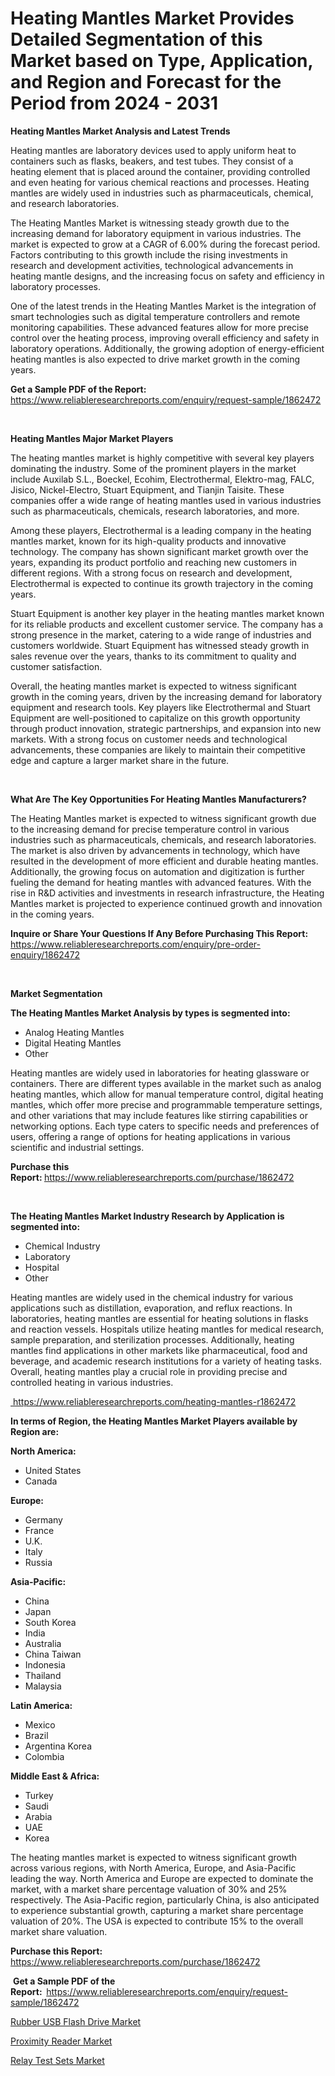 <p><h1>Heating Mantles Market Provides Detailed Segmentation of this Market based on Type, Application, and Region and Forecast for the Period from 2024 - 2031</h1></p><p><strong>Heating Mantles Market Analysis and Latest Trends</strong></p>
<p><p>Heating mantles are laboratory devices used to apply uniform heat to containers such as flasks, beakers, and test tubes. They consist of a heating element that is placed around the container, providing controlled and even heating for various chemical reactions and processes. Heating mantles are widely used in industries such as pharmaceuticals, chemical, and research laboratories.</p><p>The Heating Mantles Market is witnessing steady growth due to the increasing demand for laboratory equipment in various industries. The market is expected to grow at a CAGR of 6.00% during the forecast period. Factors contributing to this growth include the rising investments in research and development activities, technological advancements in heating mantle designs, and the increasing focus on safety and efficiency in laboratory processes.</p><p>One of the latest trends in the Heating Mantles Market is the integration of smart technologies such as digital temperature controllers and remote monitoring capabilities. These advanced features allow for more precise control over the heating process, improving overall efficiency and safety in laboratory operations. Additionally, the growing adoption of energy-efficient heating mantles is also expected to drive market growth in the coming years.</p></p>
<p><strong>Get a Sample PDF of the Report:&nbsp;</strong> <a href="https://www.reliableresearchreports.com/enquiry/request-sample/1862472">https://www.reliableresearchreports.com/enquiry/request-sample/1862472</a></p>
<p>&nbsp;</p>
<p><strong>Heating Mantles Major Market Players</strong></p>
<p><p>The heating mantles market is highly competitive with several key players dominating the industry. Some of the prominent players in the market include Auxilab S.L., Boeckel, Ecohim, Electrothermal, Elektro-mag, FALC, Jisico, Nickel-Electro, Stuart Equipment, and Tianjin Taisite. These companies offer a wide range of heating mantles used in various industries such as pharmaceuticals, chemicals, research laboratories, and more.</p><p>Among these players, Electrothermal is a leading company in the heating mantles market, known for its high-quality products and innovative technology. The company has shown significant market growth over the years, expanding its product portfolio and reaching new customers in different regions. With a strong focus on research and development, Electrothermal is expected to continue its growth trajectory in the coming years.</p><p>Stuart Equipment is another key player in the heating mantles market known for its reliable products and excellent customer service. The company has a strong presence in the market, catering to a wide range of industries and customers worldwide. Stuart Equipment has witnessed steady growth in sales revenue over the years, thanks to its commitment to quality and customer satisfaction.</p><p>Overall, the heating mantles market is expected to witness significant growth in the coming years, driven by the increasing demand for laboratory equipment and research tools. Key players like Electrothermal and Stuart Equipment are well-positioned to capitalize on this growth opportunity through product innovation, strategic partnerships, and expansion into new markets. With a strong focus on customer needs and technological advancements, these companies are likely to maintain their competitive edge and capture a larger market share in the future.</p></p>
<p>&nbsp;</p>
<p><strong>What Are The Key Opportunities For Heating Mantles Manufacturers?</strong></p>
<p><p>The Heating Mantles market is expected to witness significant growth due to the increasing demand for precise temperature control in various industries such as pharmaceuticals, chemicals, and research laboratories. The market is also driven by advancements in technology, which have resulted in the development of more efficient and durable heating mantles. Additionally, the growing focus on automation and digitization is further fueling the demand for heating mantles with advanced features. With the rise in R&D activities and investments in research infrastructure, the Heating Mantles market is projected to experience continued growth and innovation in the coming years.</p></p>
<p><strong>Inquire or Share Your Questions If Any Before Purchasing This Report:</strong> <a href="https://www.reliableresearchreports.com/enquiry/pre-order-enquiry/1862472">https://www.reliableresearchreports.com/enquiry/pre-order-enquiry/1862472</a></p>
<p>&nbsp;</p>
<p><strong>Market Segmentation</strong></p>
<p><strong>The Heating Mantles Market Analysis by types is segmented into:</strong></p>
<p><ul><li>Analog Heating Mantles</li><li>Digital Heating Mantles</li><li>Other</li></ul></p>
<p><p>Heating mantles are widely used in laboratories for heating glassware or containers. There are different types available in the market such as analog heating mantles, which allow for manual temperature control, digital heating mantles, which offer more precise and programmable temperature settings, and other variations that may include features like stirring capabilities or networking options. Each type caters to specific needs and preferences of users, offering a range of options for heating applications in various scientific and industrial settings.</p></p>
<p><strong>Purchase this Report:&nbsp;</strong><a href="https://www.reliableresearchreports.com/purchase/1862472">https://www.reliableresearchreports.com/purchase/1862472</a></p>
<p>&nbsp;</p>
<p><strong>The Heating Mantles Market Industry Research by Application is segmented into:</strong></p>
<p><ul><li>Chemical Industry</li><li>Laboratory</li><li>Hospital</li><li>Other</li></ul></p>
<p><p>Heating mantles are widely used in the chemical industry for various applications such as distillation, evaporation, and reflux reactions. In laboratories, heating mantles are essential for heating solutions in flasks and reaction vessels. Hospitals utilize heating mantles for medical research, sample preparation, and sterilization processes. Additionally, heating mantles find applications in other markets like pharmaceutical, food and beverage, and academic research institutions for a variety of heating tasks. Overall, heating mantles play a crucial role in providing precise and controlled heating in various industries.</p></p>
<p><a href="https://www.reliableresearchreports.com/heating-mantles-r1862472">&nbsp;https://www.reliableresearchreports.com/heating-mantles-r1862472</a></p>
<p><strong>In terms of Region, the Heating Mantles Market Players available by Region are:</strong></p>
<p>
    <p> <strong> North America: </strong>
        <ul>
            <li>United States</li>
            <li>Canada</li>
        </ul>
        </p> 
    <p> <strong> Europe: </strong>
        <ul>
            <li>Germany</li>
            <li>France</li>
            <li>U.K.</li>
            <li>Italy</li>
            <li>Russia</li>
        </ul>
        </p> 
    <p> <strong> Asia-Pacific: </strong>
        <ul>
            <li>China</li>
            <li>Japan</li>
            <li>South Korea</li>
            <li>India</li>
            <li>Australia</li>
            <li>China Taiwan</li>
            <li>Indonesia</li>
            <li>Thailand</li>
            <li>Malaysia</li>
        </ul>
        </p> 
    <p> <strong> Latin America: </strong>
        <ul>
            <li>Mexico</li>
            <li>Brazil</li>
            <li>Argentina Korea</li>
            <li>Colombia</li>
        </ul>
        </p> 
    <p> <strong> Middle East & Africa: </strong>
        <ul>
            <li>Turkey</li>
            <li>Saudi</li>
            <li>Arabia</li>
            <li>UAE</li>
            <li>Korea</li>
        </ul>
    </p>
    </p>
<p><p>The heating mantles market is expected to witness significant growth across various regions, with North America, Europe, and Asia-Pacific leading the way. North America and Europe are expected to dominate the market, with a market share percentage valuation of 30% and 25% respectively. The Asia-Pacific region, particularly China, is also anticipated to experience substantial growth, capturing a market share percentage valuation of 20%. The USA is expected to contribute 15% to the overall market share valuation.</p></p>
<p><strong>Purchase this Report: </strong><a href="https://www.reliableresearchreports.com/purchase/1862472">https://www.reliableresearchreports.com/purchase/1862472</a></p>
<p>&nbsp;<strong>Get a Sample PDF of the Report:&nbsp;&nbsp;</strong><a href="https://www.reliableresearchreports.com/enquiry/request-sample/1862472">https://www.reliableresearchreports.com/enquiry/request-sample/1862472</a></p>
<p><strong></strong></p>
<p><p><a href="https://github.com/rontaybrewer02024/Market-Research-Report-List-1/blob/main/rubber-usb-flash-drive-market.md">Rubber USB Flash Drive Market</a></p><p><a href="https://github.com/sarahterry458/Market-Research-Report-List-1/blob/main/proximity-reader-market.md">Proximity Reader Market</a></p><p><a href="https://github.com/velmabcooper52024/Market-Research-Report-List-1/blob/main/relay-test-sets-market.md">Relay Test Sets Market</a></p></p>